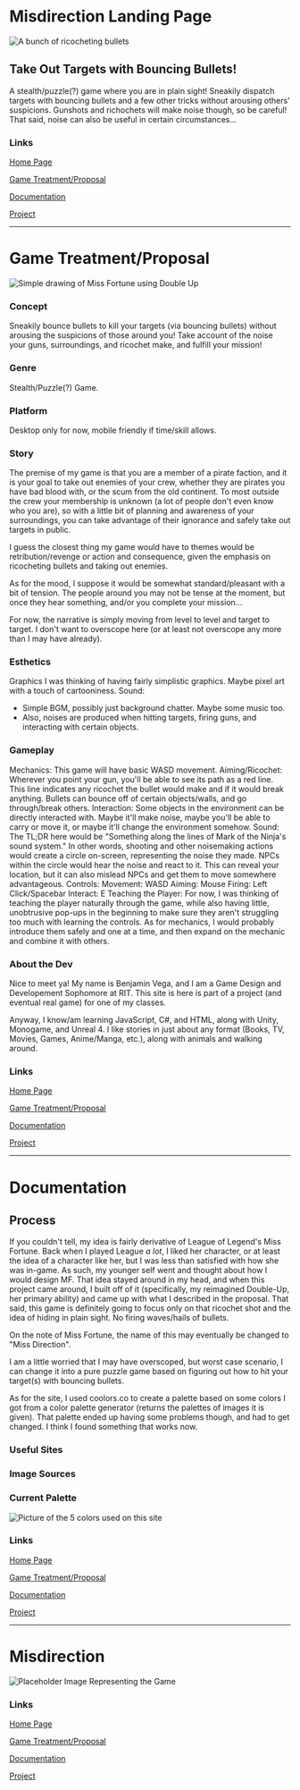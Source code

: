 # Misdirection Landing Page

![A bunch of ricocheting bullets]("media/Ricochet_control.png" "A bunch of ricocheting bullets")

## Take Out Targets with Bouncing Bullets!

A stealth/puzzle(?) game where you are in plain sight!  Sneakily dispatch targets with bouncing bullets and a few other tricks without arousing others' suspicions.  Gunshots and richochets will make noise though, so be careful!  That said, noise can also be useful in certain circumstances...

### Links
[Home Page](index.html)

[Game Treatment/Proposal](proposal.html)

[Documentation](documentation.html)

[Project](project.html)

---

# Game Treatment/Proposal

![Simple drawing of Miss Fortune using Double Up]("media/doubleUp.png" "Simple drawing of Miss Fortune using Double Up")

### Concept
Sneakily bounce bullets to kill your targets (via bouncing bullets) without arousing the suspicions of those around you!  Take account of the noise your guns, surroundings, and ricochet make, and fulfill your mission!

### Genre
Stealth/Puzzle(?) Game.

### Platform
Desktop only for now, mobile friendly if time/skill allows.

### Story
The premise of my game is that you are a member of a pirate faction, and it is your goal to take out enemies of your crew, whether they are pirates you have bad blood with, or the scum from the old continent.  To most outside the crew your membership is unknown (a lot of people don't even know who you are), so with a little bit of planning and awareness of your surroundings, you can take advantage of their ignorance and safely take out targets in public.

I guess the closest thing my game would have to themes would be retribution/revenge or action and consequence, given the emphasis on ricocheting bullets and taking out enemies.

As for the mood, I suppose it would be somewhat standard/pleasant with a bit of tension.  The people around you may not be tense at the moment, but once they hear something, and/or you complete your mission...

For now, the narrative is simply moving from level to level and target to target. I don't want to overscope here (or at least not overscope any more than I may have already).

### Esthetics
Graphics
  I was thinking of having fairly simplistic graphics.  Maybe pixel art with a touch of cartooniness.
Sound:
  - Simple BGM, possibly just background chatter. Maybe some music too.
  - Also, noises are produced when hitting targets, firing guns, and interacting with certain objects.
### Gameplay
Mechanics:
  This game will have basic WASD movement.
  Aiming/Ricochet: Wherever you point your gun, you'll be able to see its path as a red line. This line indicates any ricochet the bullet would make and if it would break anything. Bullets can bounce off of certain objects/walls, and go through/break others.
  Interaction: Some objects in the environment can be directly interacted with. Maybe it'll make noise, maybe you'll be able to carry or move it, or maybe it'll change the environment somehow.
  Sound: The TL;DR here would be "Something along the lines of Mark of the Ninja's sound system." In other words, shooting and other noisemaking actions would create a circle on-screen, representing the noise they made.  NPCs within the circle would hear the noise and react to it.  This can reveal your location, but it can also mislead NPCs and get them to move somewhere advantageous.
Controls:
  Movement: WASD
  Aiming: Mouse
  Firing: Left Click/Spacebar
  Interact: E
Teaching the Player:
  For now, I was thinking of teaching the player naturally through the game, while also having little, unobtrusive pop-ups in the beginning to make sure they aren't struggling too much with learning the controls.
  As for mechanics, I would probably introduce them safely and one at a time, and then expand on the mechanic and combine it with others.

### About the Dev
Nice to meet ya! My name is Benjamin Vega, and I am a Game Design and Developement Sophomore at RIT.  This site is here is part of a project (and eventual real game) for one of my classes.

Anyway, I know/am learning JavaScript, C#, and HTML, along with Unity, Monogame, and Unreal 4.  I like stories in just about any format (Books, TV, Movies, Games, Anime/Manga, etc.), along with animals and walking around.

### Links
[Home Page](index.html)

[Game Treatment/Proposal](proposal.html)

[Documentation](documentation.html)

[Project](project.html)

---

# Documentation

## Process
If you couldn't tell, my idea is fairly derivative of League of Legend's Miss Fortune.  Back when I played League *a lot*, I liked her character, or at least the idea of a character like her, but I was less than satisfied with how she was in-game.  As such, my younger self went and thought about how I would design MF. That idea stayed around in my head, and when this project came around, I built off of it (specifically, my reimagined Double-Up, her primary ability) and came up with what I described in the proposal.  That said, this game is definitely going to focus only on that ricochet shot and the idea of hiding in plain sight.  No firing waves/hails of bullets.

On the note of Miss Fortune, the name of this may eventually be changed to "Miss Direction".

I am a little worried that I may have overscoped, but worst case scenario, I can change it into a pure puzzle game based on figuring out how to hit your target(s) with bouncing bullets.

As for the site, I used coolors.co to create a palette based on some colors I got from a color palette generator (returns the palettes of images it is given).  That palette ended up having some problems though, and had to get changed.  I think I found something that works now.

### Useful Sites

### Image Sources

### Current Palette
![Picture of the 5 colors used on this site]("media/c6532f-dddddd-483526-514d5e-891b13.png" "Picture of the 5 colors used on this site")

### Links
[Home Page](index.html)

[Game Treatment/Proposal](proposal.html)

[Documentation](documentation.html)

[Project](project.html)

---

# Misdirection

![Placeholder Image Representing the Game]("media/exampleMedia.png" "Placeholder Image Representing the Game")

### Links
[Home Page](index.html)

[Game Treatment/Proposal](proposal.html)

[Documentation](documentation.html)

[Project](project.html)
